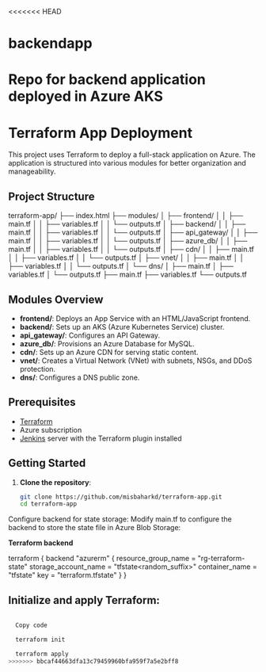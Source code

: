 <<<<<<< HEAD
# backendapp
Repo for backend application deployed in Azure AKS
=======
# Terraform App Deployment

This project uses Terraform to deploy a full-stack application on Azure. The application is structured into various modules for better organization and manageability.

## Project Structure


terraform-app/
├── index.html
├── modules/
│ ├── frontend/
│ │ ├── main.tf
│ │ ├── variables.tf
│ │ └── outputs.tf
│ ├── backend/
│ │ ├── main.tf
│ │ ├── variables.tf
│ │ └── outputs.tf
│ ├── api_gateway/
│ │ ├── main.tf
│ │ ├── variables.tf
│ │ └── outputs.tf
│ ├── azure_db/
│ │ ├── main.tf
│ │ ├── variables.tf
│ │ └── outputs.tf
│ ├── cdn/
│ │ ├── main.tf
│ │ ├── variables.tf
│ │ └── outputs.tf
│ ├── vnet/
│ │ ├── main.tf
│ │ ├── variables.tf
│ │ └── outputs.tf
│ └── dns/
│ ├── main.tf
│ ├── variables.tf
│ └── outputs.tf
├── main.tf
├── variables.tf
└── outputs.tf



## Modules Overview

- **frontend/**: Deploys an App Service with an HTML/JavaScript frontend.
- **backend/**: Sets up an AKS (Azure Kubernetes Service) cluster.
- **api_gateway/**: Configures an API Gateway.
- **azure_db/**: Provisions an Azure Database for MySQL.
- **cdn/**: Sets up an Azure CDN for serving static content.
- **vnet/**: Creates a Virtual Network (VNet) with subnets, NSGs, and DDoS protection.
- **dns/**: Configures a DNS public zone.

## Prerequisites

- [Terraform](https://www.terraform.io/downloads.html)
- Azure subscription
- [Jenkins](https://www.jenkins.io/download/) server with the Terraform plugin installed

## Getting Started

1. **Clone the repository**:
   ```bash
   git clone https://github.com/misbaharkd/terraform-app.git
   cd terraform-app
Configure backend for state storage:
Modify main.tf to configure the backend to store the state file in Azure Blob Storage:


**Terraform backend**

terraform {
  backend "azurerm" {
    resource_group_name   = "rg-terraform-state"
    storage_account_name  = "tfstate<random_suffix>"
    container_name        = "tfstate"
    key                   = "terraform.tfstate"
  }
}


## Initialize and apply Terraform:

 ```bash

   Copy code

   terraform init

   terraform apply
>>>>>>> bbcaf44663dfa13c79459960bfa959f7a5e2bff8
